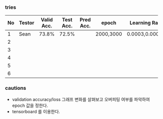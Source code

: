
### tries
|  No | Testor| Valid Acc.|Test Acc.| Pred Acc.| epoch     | Learning Rate   | Batch | Optimizer       | Activation |win_stride|win_size| time_shift|sample_rate |back_vol.|back_freq.|dct_coef.|
|-----|-------|----------|----------|----------|-----------|-----------------|-------|-----------------|------------|----------|--------|-----------|-------------|--------|----------|---------|
|  1  | Sean  |  73.8%   |  72.5%   |          |2000,3000  | 0.0003,0.00007  | 100   | SDG             | Relu       | 10       |   30   | 100       |  16000      |  0.5   |  0.8     |   40    | 
|  2  |       |          |          |          |           |                 |       |                 |            |          |         |         |              |        |           |        |
|  3  |       |          |          |          |           |                 |       |                 |         |            |          |         |              |        |           |        |
|  4  |       |          |          |          |           |                 |       |                 |         |            |          |         |              |        |           |        |
|  5  |       |          |          |          |           |                 |       |                 |         |            |          |         |              |        |           |        |
|  6  |       |          |          |          |           |                 |       |                 |         |            |          |         |              |        |           |        |



### cautions
- validation accuracy/loss 그래프 변화를 살펴보고 오버피팅 여부를 파악하여 epoch 값을 정한다.
- tensorboard 를 이용한다.
